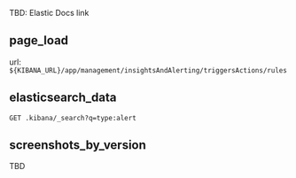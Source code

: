 TBD: Elastic Docs link

## page_load

url: `${KIBANA_URL}/app/management/insightsAndAlerting/triggersActions/rules`

## elasticsearch_data

```
GET .kibana/_search?q=type:alert
```

## screenshots_by_version

TBD